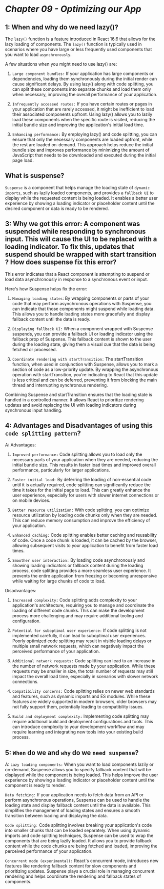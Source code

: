 # _Chapter 09 - Optimizing our App_

## 1: When and why do we need lazy()?
The `lazy()` function is a feature introduced in React 16.6 that allows for the lazy loading of components. The `lazy()` function is typically used in scenarios where you have large or less frequently used components that you want to load `asynchronously`.

A few situations when you might need to use lazy() are:
1. `Large component bundles:` If your application has large components or dependencies, loading them synchronously during the initial render can cause significant delays. By using lazy() along with code splitting, you can split these components into separate chunks and load them only when necessary, improving the overall performance of your application.

2. `Infrequently accessed routes:` If you have certain routes or pages in your application that are rarely accessed, it might be inefficient to load their associated components upfront. Using lazy() allows you to lazily load these components when the specific route is visited, reducing the initial bundle size and improving the application's initial load time.

3. `Enhancing performance:` By employing lazy() and code splitting, you can ensure that only the necessary components are loaded upfront, while the rest are loaded on-demand. This approach helps reduce the initial bundle size and improves performance by minimizing the amount of JavaScript that needs to be downloaded and executed during the initial page load.

## What is suspense?
`Suspense` is a component that helps manage the loading state of `dynamic imports`, such as lazily loaded components, and provides a `fallback UI` to display while the requested content is being loaded. It enables a better user experience by showing a loading indicator or placeholder content until the desired component or data is ready to be rendered.

## 3: Why we got this error: A component was suspended while responding to synchronous input. This will cause the UI to be replaced with a loading indicator. To fix this, updates that suspend should be wrapped with start transition ? How does suspense fix this error?

This error indicates that a React component is attempting to suspend or load data asynchronously in response to a synchronous event or input.

Here's how Suspense helps fix the error:

1. `Managing loading states`: By wrapping components or parts of your code that may perform asynchronous operations with Suspense, you can indicate that those components might suspend while loading data. This allows you to handle loading states more gracefully and display fallback content until the data is ready.

2. `Displaying fallback UI:` When a component wrapped with Suspense suspends, you can provide a fallback UI or loading indicator using the fallback prop of Suspense. This fallback content is shown to the user during the loading state, giving them a visual cue that the data is being fetched or processed.

3. `Coordinate rendering with startTransition:` The startTransition function, when used in conjunction with Suspense, allows you to mark a section of code as a low-priority update. By wrapping the asynchronous operation with startTransition, you're indicating to React that this update is less critical and can be deferred, preventing it from blocking the main thread and interrupting synchronous rendering.

Combining Suspense and startTransition ensures that the loading state is handled in a controlled manner. It allows React to prioritize rendering updates and avoid replacing the UI with loading indicators during synchronous input handling.

## 4: Advantages and Disadvantages of using this `code splitting pattern`?
A: 
Advantages: 
1. `Improved performance:` Code splitting allows you to load only the necessary parts of your application when they are needed, reducing the initial bundle size. This results in faster load times and improved overall performance, particularly for larger applications.

2. `Faster initial load:` By deferring the loading of non-essential code until it is actually required, code splitting can significantly reduce the time it takes for the initial page to load. This can greatly enhance the user experience, especially for users with slower internet connections or on mobile devices.

3. `Better resource utilization:` With code splitting, you can optimize resource utilization by loading code chunks only when they are needed. This can reduce memory consumption and improve the efficiency of your application.

4. `Enhanced caching:` Code splitting enables better caching and reusability of code. Once a code chunk is loaded, it can be cached by the browser, allowing subsequent visits to your application to benefit from faster load times.

5. `Smoother user interaction:` By loading code asynchronously and showing loading indicators or fallback content during the loading process, code splitting provides a more seamless user experience. It prevents the entire application from freezing or becoming unresponsive while waiting for large chunks of code to load.

Disadvantages:
1. `Increased complexity:` Code splitting adds complexity to your application's architecture, requiring you to manage and coordinate the loading of different code chunks. This can make the development process more challenging and may require additional tooling and configuration.

2. `Potential for suboptimal user experience:` If code splitting is not implemented carefully, it can lead to suboptimal user experiences. Poorly optimized code splitting may result in visible loading delays or multiple small network requests, which can negatively impact the perceived performance of your application.

3. `Additional network requests:` Code splitting can lead to an increase in the number of network requests made by your application. While these requests may be smaller in size, the total number of requests may still impact the overall load time, especially in scenarios with slower network connections.

4. `Compatibility concerns:` Code splitting relies on newer web standards and features, such as dynamic imports and ES modules. While these features are widely supported in modern browsers, older browsers may not fully support them, potentially leading to compatibility issues.

5. `Build and deployment complexity:` Implementing code splitting may require additional build and deployment configurations and tools. This can introduce complexity to your development workflow and may require learning and integrating new tools into your existing build process.

## 5: `When` do we and `why` do we `need suspense`?
A: `Lazy loading components:` When you want to load components lazily or on-demand, Suspense allows you to specify fallback content that will be displayed while the component is being loaded. This helps improve the user experience by showing a loading indicator or placeholder content until the component is ready to render.

`Data fetching:` If your application needs to fetch data from an API or perform asynchronous operations, Suspense can be used to handle the loading state and display fallback content until the data is available. This simplifies the management of loading states and ensures a smooth transition between loading and displaying the data.

`Code splitting:` Code splitting involves breaking your application's code into smaller chunks that can be loaded separately. When using dynamic imports and code splitting techniques, Suspense can be used to wrap the components that are being lazily loaded. It allows you to provide fallback content while the code chunks are being fetched and loaded, improving the perceived performance of your application.

`Concurrent mode (experimental):` React's concurrent mode, introduces new features like rendering fallback content for slow components and prioritizing updates. Suspense plays a crucial role in managing concurrent rendering and helps coordinate the rendering and fallback states of components.

